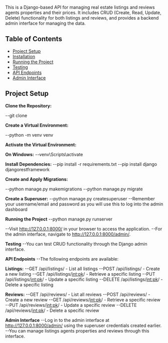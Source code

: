 

This is a Django-based API for managing real estate listings and reviews agents properties and their prices. It includes CRUD (Create, Read, Update, Delete) functionality for both listings and reviews, and provides a backend admin interface for managing the data.

## Table of Contents
- [Project Setup](#project-setup)
- [Installation](#installation)
- [Running the Project](#running-the-project)
- [Testing](#testing)
- [API Endpoints](#api-endpoints)
- [Admin Interface](#admin-interface)

## Project Setup

**Clone the Repository:**

--git clone

**Create a Virtual Environment:**

--python -m venv venv

**Activate the Virtual Environment:**

**On Windows:**   --venv\Scripts\activate

**Install Dependencies:**
--pip install -r requirements.txt
--pip install django djangorestframework

**Create and Apply Migrations:**

--python manage.py makemigrations
--python manage.py migrate

**Create a Superuser:**
--python manage.py createsuperuser
--Remember your username/email and password as you will use this to log into the admin dashboard

**Running the Project**
--python manage.py runserver

--Visit http://127.0.0.1:8000/ in your browser to access the application. 
--For the admin interface, navigate to http://127.0.0.1:8000/admin/.

**Testing**
--You can test CRUD functionality through the Django admin interface.

**API Endpoints**
--The following endpoints are available:

**Listings:**
--GET /api/listings/ - List all listings
--POST /api/listings/ - Create a new listing
--GET /api/listings/<int:pk>/ - Retrieve a specific listing
--PUT /api/listings/<int:pk>/ - Update a specific listing
--DELETE /api/listings/<int:pk>/ - Delete a specific listing

**Reviews:**
--GET /api/reviews/ - List all reviews
--POST /api/reviews/ - Create a new review
--GET /api/reviews/<int:pk>/ - Retrieve a specific review
--PUT /api/reviews/<int:pk>/ - Update a specific review
--DELETE /api/reviews/<int:pk>/ - Delete a specific review

**Admin Interface**
--Log in to the admin interface at http://127.0.0.1:8000/admin/ using the superuser credentials created earlier. 
--You can manage listings agents properties and reviews through this interface.
